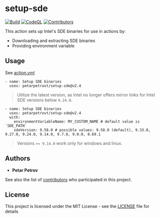  # setup-sde

[![Build](https://github.com/petarpetrovt/setup-sde/actions/workflows/build.yml/badge.svg)](https://github.com/petarpetrovt/setup-sde/actions/workflows/build.yml) [![CodeQL](https://github.com/petarpetrovt/setup-sde/actions/workflows/codeql.yml/badge.svg)](https://github.com/petarpetrovt/setup-sde/actions/workflows/codeql.yml) [![Contributors](https://img.shields.io/github/contributors/petarpetrovt/setup-sde?label=Contributors)](https://github.com/petarpetrovt/setup-sde/graphs/contributors)

This action sets up Intel's SDE binaries for use in actions by:

* Downloading and extracting SDE binaries
* Providing environment variable

## Usage

See [action.yml](action.yml)

```YML
- name: Setup SDE binaries
  uses: petarpetrovt/setup-sde@v2.4
```

> Utilize the latest version, as Intel no longer offers mirror links for Intel SDE versions below `9.24.0`.

```YML
- name: Setup SDE binaries
  uses: petarpetrovt/setup-sde@v2.4
  with:
    environmentVariableName: MY_CUSTOM_NAME # default value is `SDE_PATH`
    sdeVersion: 9.58.0 # possible values: 9.58.0 (default), 9.33.0, 9.27.0, 9.24.0, 9.14.0, 9.7.0, 9.0.0, 8.69.1
```

> Versions `>= 9.14.0` work only for windows and linux.

## Authors

* **Petar Petrov**

See also the list of [contributors](https://github.com/petarpetrovt/setup-sde/graphs/contributors) who participated in this project.

## License

This project is licensed under the MIT License - see the [LICENSE](LICENSE) file for details
